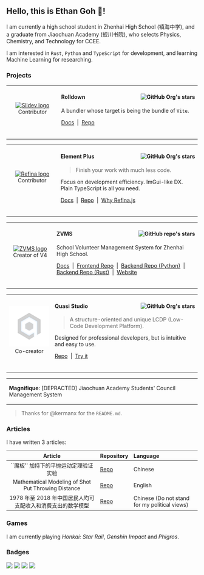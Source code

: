 ## Hello, this is Ethan Goh 👋!

I am currently a high school student in Zhenhai High School (镇海中学), and a graduate from Jiaochuan Academy (蛟川书院), who selects Physics, Chemistry, and Technology for CCEE.

I am interested in `Rust`, `Python` and `TypeScript` for development, and learning Machine Learning for researching.

### Projects

<table><tbody><tr>
<td align="middle" width="170px">

<a href="https://github.com/rolldown/rolldown"><img alt="Slidev logo" src="https://rolldown.rs/rolldown-round.svg" width="140"></a><br/>
Contributor

<br/>

</td>
<td align="left" width="630px">

#### Rolldown <img align="right" src="https://img.shields.io/github/stars/rolldown?style=flat-square&color=gold" alt="GitHub Org's stars" title="GitHub org's stars">

A bundler whose target is being the bundle of `Vite`.

[Docs](https://rolldown.rs/) &nbsp;|&nbsp; [Repo](https://github.com/rolldown/rolldown)

<br/>

</td>
</tr></tbody></table>


<table><tbody><tr>
<td align="middle" width="170px">

<a href="https://github.com/element-plus/element-plus"><img alt="Refina logo" src="https://element-plus.org/images/element-plus-logo.svg" width="140"></a><br/>
Contributor

<br/>

</td>
<td align="left" width="630px">

#### Element Plus <img align="right" src="https://img.shields.io/github/stars/element-plus?style=flat-square&color=gold" alt="GitHub Org's stars" title="GitHub org's stars">

> Finish your work with much less code.

Focus on development efficiency. ImGui-like DX. Plain TypeScript is all you need.

[Docs](https://refinajs.github.io/refina/) &nbsp;|&nbsp; [Repo](https://github.com/refinajs/refina) &nbsp;|&nbsp; [Why Refina.js](https://refinajs.github.io/refina/guide/why.html)

<br/>

</td>
</tr></tbody></table>

<!----------------------->

<table><tbody><tr>
<td align="middle" width="170px">

<a href="https://github.com/zvms"><img alt="ZVMS logo" src="https://v4.zvms.site/favicon.ico" width="140"></a><br/>
Creator of V4

<br/>

</td>
<td align="left" width="630px">

#### ZVMS <img align="right" src="https://img.shields.io/github/stars/zvms/zvms4-frontend?style=flat-square&color=gold" alt="GitHub repo's stars" title="GitHub repo's stars">

School Volunteer Management System for Zhenhai High School.

[Docs](https://docs.zvms.site/) &nbsp;|&nbsp; [Frontend Repo](https://github.com/zvms/zvms4-frontend) &nbsp;|&nbsp; [Backend Repo (Python)](https://github.com/zvms/zvms4-backend-python) &nbsp;|&nbsp; [Backend Repo (Rust)](https://github.com/zvms/zvms4-backend-rust) &nbsp;|&nbsp; [Website](https://v4.zvms.site/)

<br/>

</td>
</tr></tbody></table>

<!----------------------->

<table><tbody><tr>
<td align="middle" width="170px">

<a href="https://github.com/Quasi-Studio/quasi"><img alt="Quasi Studio logo" src="https://raw.githubusercontent.com/Quasi-Studio/quasi/main/packages/northstar/favicon.ico" width="140"></a><br/>
Co-creator

<br/>

</td>
<td align="left" width="630px">

#### Quasi Studio <img align="right" src="https://img.shields.io/github/stars/Quasi-Studio?style=flat-square&color=gold" alt="GitHub Org's stars" title="GitHub org's stars">

> A structure-oriented and unique LCDP (Low-Code Development Platform).

Designed for professional developers, but is intuitive and easy to use.

[Repo](https://github.com/Quasi-Studio/quasi) &nbsp;|&nbsp; [Try it](https://quasi-studio.vercel.app/)

<br/>

</td>
</tr></tbody></table>

<table><tbody><tr><td width="800px">

**Magnifique**: [DEPRACTED] Jiaochuan Academy Students' Council Management System

</td></tr></tbody></table>

> Thanks for @kermanx for the `README.md`.

### Articles

I have written 3 articles:

| Article | Repository | Language |
| :---: | --- | :-- |
| ``魔板'' 加持下的平抛运动定理验证实验 | [Repo](https://github.com/7086cmd/expr-2024-report/) | Chinese |
| Mathematical Modeling of Shot Put Throwing Distance | [Repo](https://github.com/7086cmd/shot-put-essay/) | English |
| 1978 年至 2018 年中国居民人均可支配收入和消费支出的数学模型 | [Repo](https://github.com/7086cmd/essay-2023/) | Chinese (Do not stand for my political views) |

### Games

I am currently playing *Honkai: Star Rail*, *Genshin Impact* and *Phigros*.

### Badges

<a href="mailto:7086cmd@gmail.com"><img src="https://img.shields.io/badge/-7086cmd@gmail.com-168de2?style=flat-square&logo=mail.ru&logoColor=white"/></a>
<a href="https://discord.com/users/1132827838987386919"><img src="https://img.shields.io/badge/-7086cmd-5662f6?style=flat-square&logo=discord&logoColor=white"/></a>
<a href="https://x.com/@7086cmd"><img src="https://img.shields.io/badge/-7086cmd_-333333?style=flat-square&logo=x&logoColor=white"/></a>
<a href="https://space.bilibili.com/411617788"><img src="https://img.shields.io/badge/-@_7086cmd-00a1d6?style=flat-square&logo=bilibili&logoColor=white"/></a>
